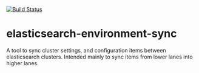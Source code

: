 [![Build Status](https://app.travis-ci.com/lksnyder0/elasticsearch-environment-sync.svg?branch=main)](https://app.travis-ci.com/lksnyder0/elasticsearch-environment-sync)

# elasticsearch-environment-sync
A tool to sync cluster settings, and configuration items between elasticsearch clusters. Intended mainly to sync items from lower lanes into higher lanes.
